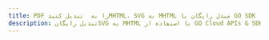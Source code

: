 ---title: PDF را به  تبدیل کنیدMHTML، SVG به MHTML مبدل رایگان یا GO SDKdescription: تبدیل رایگانSVG به MHTML با استفاده از GO Cloud APIs & SDK همچنین اسناد PDF را در Cloud ایجاد، ویرایش و رندر کنید.---
